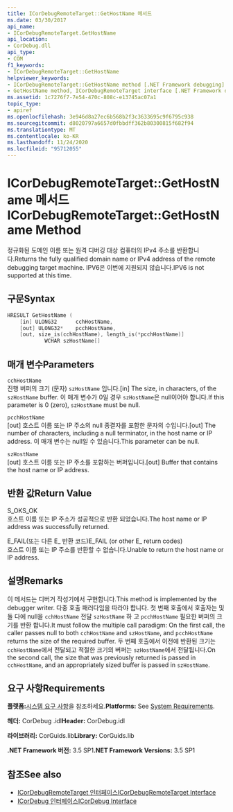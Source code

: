 ```yaml
---
title: ICorDebugRemoteTarget::GetHostName 메서드
ms.date: 03/30/2017
api_name:
- ICorDebugRemoteTarget.GetHostName
api_location:
- CorDebug.dll
api_type:
- COM
f1_keywords:
- ICorDebugRemoteTarget::GetHostName
helpviewer_keywords:
- ICorDebugRemoteTarget::GetHostName method [.NET Framework debugging]
- GetHostName method, ICorDebugRemoteTarget interface [.NET Framework debugging]
ms.assetid: 1c7276f7-7e54-470c-808c-e13745ac07a1
topic_type:
- apiref
ms.openlocfilehash: 3e946d8a27ec6b568b2f3c3633695c9f6795c938
ms.sourcegitcommit: d8020797a6657d0fbbdff362b80300815f682f94
ms.translationtype: MT
ms.contentlocale: ko-KR
ms.lasthandoff: 11/24/2020
ms.locfileid: "95712055"
---
```

# <a name="icordebugremotetargetgethostname-method"></a><span data-ttu-id="cac24-102">ICorDebugRemoteTarget::GetHostName 메서드</span><span class="sxs-lookup"><span data-stu-id="cac24-102">ICorDebugRemoteTarget::GetHostName Method</span></span>

<span data-ttu-id="cac24-103">정규화된 도메인 이름 또는 원격 디버깅 대상 컴퓨터의 IPv4 주소를 반환합니다.</span><span class="sxs-lookup"><span data-stu-id="cac24-103">Returns the fully qualified domain name or IPv4 address of the remote debugging target machine.</span></span> <span data-ttu-id="cac24-104">IPV6은 이번에 지원되지 않습니다.</span><span class="sxs-lookup"><span data-stu-id="cac24-104">IPV6 is not supported at this time.</span></span>  
  
## <a name="syntax"></a><span data-ttu-id="cac24-105">구문</span><span class="sxs-lookup"><span data-stu-id="cac24-105">Syntax</span></span>  
  
```cpp  
HRESULT GetHostName (  
    [in] ULONG32      cchHostName,  
    [out] ULONG32*    pcchHostName,  
    [out, size_is(cchHostName), length_is(*pcchHostName)]  
            WCHAR szHostName[]  
```  
  
## <a name="parameters"></a><span data-ttu-id="cac24-106">매개 변수</span><span class="sxs-lookup"><span data-stu-id="cac24-106">Parameters</span></span>  

 `cchHostName`  
 <span data-ttu-id="cac24-107">진행 버퍼의 크기 (문자) `szHostName` 입니다.</span><span class="sxs-lookup"><span data-stu-id="cac24-107">[in] The size, in characters, of the `szHostName` buffer.</span></span> <span data-ttu-id="cac24-108">이 매개 변수가 0일 경우 `szHostName`은 null이어야 합니다.</span><span class="sxs-lookup"><span data-stu-id="cac24-108">If this parameter is 0 (zero), `szHostName` must be null.</span></span>  
  
 `pcchHostName`  
 <span data-ttu-id="cac24-109">[out] 호스트 이름 또는 IP 주소의 null 종결자를 포함한 문자의 수입니다.</span><span class="sxs-lookup"><span data-stu-id="cac24-109">[out] The number of characters, including a null terminator, in the host name or IP address.</span></span> <span data-ttu-id="cac24-110">이 매개 변수는 null일 수 있습니다.</span><span class="sxs-lookup"><span data-stu-id="cac24-110">This parameter can be null.</span></span>  
  
 `szHostName`  
 <span data-ttu-id="cac24-111">[out] 호스트 이름 또는 IP 주소를 포함하는 버퍼입니다.</span><span class="sxs-lookup"><span data-stu-id="cac24-111">[out] Buffer that contains the host name or IP address.</span></span>  
  
## <a name="return-value"></a><span data-ttu-id="cac24-112">반환 값</span><span class="sxs-lookup"><span data-stu-id="cac24-112">Return Value</span></span>  

 <span data-ttu-id="cac24-113">S_OK</span><span class="sxs-lookup"><span data-stu-id="cac24-113">S_OK</span></span>  
 <span data-ttu-id="cac24-114">호스트 이름 또는 IP 주소가 성공적으로 반환 되었습니다.</span><span class="sxs-lookup"><span data-stu-id="cac24-114">The host name or IP address was successfully returned.</span></span>  
  
 <span data-ttu-id="cac24-115">E_FAIL(또는 다른 E_ 반환 코드)</span><span class="sxs-lookup"><span data-stu-id="cac24-115">E_FAIL (or other E_ return codes)</span></span>  
 <span data-ttu-id="cac24-116">호스트 이름 또는 IP 주소를 반환할 수 없습니다.</span><span class="sxs-lookup"><span data-stu-id="cac24-116">Unable to return the host name or IP address.</span></span>  
  
## <a name="remarks"></a><span data-ttu-id="cac24-117">설명</span><span class="sxs-lookup"><span data-stu-id="cac24-117">Remarks</span></span>  

 <span data-ttu-id="cac24-118">이 메서드는 디버거 작성기에서 구현합니다.</span><span class="sxs-lookup"><span data-stu-id="cac24-118">This method is implemented by the debugger writer.</span></span> <span data-ttu-id="cac24-119">다중 호출 패러다임을 따라야 합니다. 첫 번째 호출에서 호출자는 및 둘 다에 null을 `cchHostName` 전달 `szHostName` 하 고 `pcchHostName` 필요한 버퍼의 크기를 반환 합니다.</span><span class="sxs-lookup"><span data-stu-id="cac24-119">It must follow the multiple call paradigm: On the first call, the caller passes null to both `cchHostName` and `szHostName`, and `pcchHostName` returns the size of the required buffer.</span></span> <span data-ttu-id="cac24-120">두 번째 호출에서 이전에 반환된 크기는 `cchHostName`에서 전달되고 적절한 크기의 버퍼는 `szHostName`에서 전달됩니다.</span><span class="sxs-lookup"><span data-stu-id="cac24-120">On the second call, the size that was previously returned is passed in `cchHostName`, and an appropriately sized buffer is passed in `szHostName`.</span></span>  
  
## <a name="requirements"></a><span data-ttu-id="cac24-121">요구 사항</span><span class="sxs-lookup"><span data-stu-id="cac24-121">Requirements</span></span>  

 <span data-ttu-id="cac24-122">**플랫폼:**[시스템 요구 사항](../../get-started/system-requirements.md)을 참조하세요.</span><span class="sxs-lookup"><span data-stu-id="cac24-122">**Platforms:** See [System Requirements](../../get-started/system-requirements.md).</span></span>  
  
 <span data-ttu-id="cac24-123">**헤더:** CorDebug .idl</span><span class="sxs-lookup"><span data-stu-id="cac24-123">**Header:** CorDebug.idl</span></span>  
  
 <span data-ttu-id="cac24-124">**라이브러리:** CorGuids.lib</span><span class="sxs-lookup"><span data-stu-id="cac24-124">**Library:** CorGuids.lib</span></span>  
  
 <span data-ttu-id="cac24-125">**.NET Framework 버전:** 3.5 SP1</span><span class="sxs-lookup"><span data-stu-id="cac24-125">**.NET Framework Versions:** 3.5 SP1</span></span>  
  
## <a name="see-also"></a><span data-ttu-id="cac24-126">참조</span><span class="sxs-lookup"><span data-stu-id="cac24-126">See also</span></span>

- [<span data-ttu-id="cac24-127">ICorDebugRemoteTarget 인터페이스</span><span class="sxs-lookup"><span data-stu-id="cac24-127">ICorDebugRemoteTarget Interface</span></span>](icordebugremotetarget-interface.md)
- [<span data-ttu-id="cac24-128">ICorDebug 인터페이스</span><span class="sxs-lookup"><span data-stu-id="cac24-128">ICorDebug Interface</span></span>](icordebug-interface.md)
